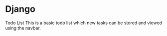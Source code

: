 # Django
Todo List
This is a basic todo list which new tasks can be stored and viewed using the navbar.
